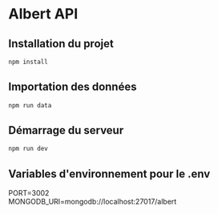 # Albert API

## Installation du projet

```bash
npm install
```

## Importation des données

```bash
npm run data
```

## Démarrage du serveur

```bash
npm run dev
```

## Variables d'environnement pour le .env

PORT=3002<br>
MONGODB_URI=mongodb://localhost:27017/albert